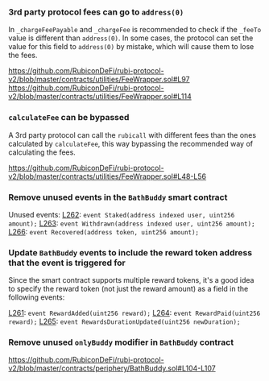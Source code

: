 ### 3rd party protocol fees can go to `address(0)`

In `_chargeFeePayable` and `_chargeFee` is recommended to check if the `_feeTo` value is different than `address(0)`. In some cases, the protocol can set the value for this field to `address(0)` by mistake, which will cause them to lose the fees.

https://github.com/RubiconDeFi/rubi-protocol-v2/blob/master/contracts/utilities/FeeWrapper.sol#L97
https://github.com/RubiconDeFi/rubi-protocol-v2/blob/master/contracts/utilities/FeeWrapper.sol#L114

### `calculateFee` can be bypassed

A 3rd party protocol can call the `rubicall` with different fees than the ones calculated by `calculateFee`, this way bypassing the recommended way of calculating the fees. 

https://github.com/RubiconDeFi/rubi-protocol-v2/blob/master/contracts/utilities/FeeWrapper.sol#L48-L56

### Remove unused events in the `BathBuddy` smart contract

Unused events:
[L262](https://github.com/RubiconDeFi/rubi-protocol-v2/blob/master/contracts/periphery/BathBuddy.sol#L262): `event Staked(address indexed user, uint256 amount);`
[L263](https://github.com/RubiconDeFi/rubi-protocol-v2/blob/master/contracts/periphery/BathBuddy.sol#L263): `event Withdrawn(address indexed user, uint256 amount);`
[L266](https://github.com/RubiconDeFi/rubi-protocol-v2/blob/master/contracts/periphery/BathBuddy.sol#L266): `event Recovered(address token, uint256 amount);`

### Update `BathBuddy` events to include the reward token address that the event is triggered for

Since the smart contract supports multiple reward tokens, it's a good idea to specify the reward token (not just the reward amount) as a field in the following events:

[L261](https://github.com/RubiconDeFi/rubi-protocol-v2/blob/master/contracts/periphery/BathBuddy.sol#L261): `event RewardAdded(uint256 reward);`
[L264](https://github.com/RubiconDeFi/rubi-protocol-v2/blob/master/contracts/periphery/BathBuddy.sol#L264): `event RewardPaid(uint256 reward);`
[L265](https://github.com/RubiconDeFi/rubi-protocol-v2/blob/master/contracts/periphery/BathBuddy.sol#L265): `event RewardsDurationUpdated(uint256 newDuration);`

### Remove unused `onlyBuddy` modifier in `BathBuddy` contract

https://github.com/RubiconDeFi/rubi-protocol-v2/blob/master/contracts/periphery/BathBuddy.sol#L104-L107